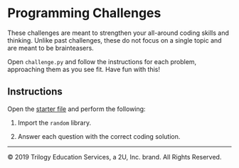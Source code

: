 # Programming Challenges

These challenges are meant to strengthen your all-around coding skills and thinking. Unlike past challenges, these do not focus on a single topic and are meant to be brainteasers.

Open `challenge.py` and follow the instructions for each problem, approaching them as you see fit. Have fun with this!

## Instructions

Open the [starter file](Unsolved/algo-challenge-01.py) and perform the following:

1. Import the `random` library.

2. Answer each question with the correct coding solution.


---

© 2019 Trilogy Education Services, a 2U, Inc. brand. All Rights Reserved.
